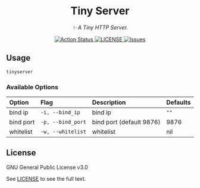 <div align="center">
  <h1>Tiny Server</h1>

  <p><i>✨ A Tiny HTTP Server.</i></p>

  <p>
    <a href="https://github.com/cqroot/tinyserver/actions">
      <img src="https://github.com/cqroot/tinyserver/workflows/test/badge.svg" alt="Action Status" />
    </a>
    <a href="https://github.com/cqroot/tinyserver/blob/main/LICENSE">
      <img src="https://img.shields.io/github/license/cqroot/tinyserver" alt="LICENSE"/>
    </a>
    <a href="https://github.com/cqroot/tinyserver/issues">
      <img src="https://img.shields.io/github/issues/cqroot/tinyserver" alt="Issues"/>
    </a>
  </p>
</div>

## Usage

```bash
tinyserver
```

### Available Options

| Option    | Flag              | Description              | Defaults |
| :-------- | :---------------- | :----------------------- | :------- |
| bind ip   | `-i, --bind_ip`   | bind ip                  | `""`     |
| bind port | `-p, --bind_port` | bind port (default 9876) | 9876     |
| whitelist | `-w, --whitelist` | whitelist                | nil      |

## License

GNU General Public License v3.0

See [LICENSE](LICENSE) to see the full text.

